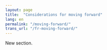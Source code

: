 ```yaml
---
layout: page
title:  "Considerations for moving forward"
lang: en
permalink: "/moving-forward/"
trans_url: "/fr-moving-forward/"
---
```


New section.

